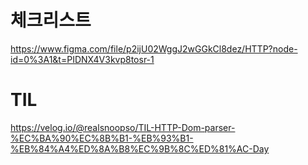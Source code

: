 # 체크리스트

https://www.figma.com/file/p2ijU02WggJ2wGGkCl8dez/HTTP?node-id=0%3A1&t=PIDNX4V3kvp8tosr-1

# TIL

https://velog.io/@realsnoopso/TIL-HTTP-Dom-parser-%EC%BA%90%EC%8B%B1-%EB%93%B1-%EB%84%A4%ED%8A%B8%EC%9B%8C%ED%81%AC-Day
